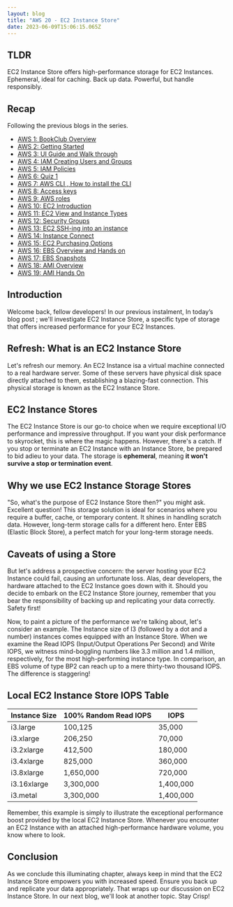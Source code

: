 ```yaml
---
layout: blog
title: "AWS 20 - EC2 Instance Store"
date: 2023-06-09T15:06:15.065Z
---
```


## TLDR

EC2 Instance Store offers high-performance storage for EC2 Instances. Ephemeral, ideal for caching. Back up data. Powerful, but handle responsibly.

## Recap

Following the previous blogs in the series.

- [AWS 1: BookClub Overview](https://magicishaqblog.netlify.app/aws/)
- [AWS 2: Getting Started](https://magicishaqblog.netlify.app/2023-01-23-aws-2-getting-started/)
- [AWS 3: UI Guide and Walk through](https://magicishaqblog.netlify.app/2023-01-27-aws-3-UI-guide-and-walkthrough)
- [AWS 4: IAM Creating Users and Groups](https://magicishaqblog.netlify.app/2023-01-28-aws-4-IAM)
- [AWS 5: IAM Policies](https://magicishaqblog.netlify.app/2023-02-03-aws-5-IAM-polices)
- [AWS 6: Quiz 1 ](https://magicishaqblog.netlify.app/aws-quiz-one)
- [AWS 7: AWS CLI , How to install the CLI](https://magicishaqblog.netlify.app/2023-10-03-aws-7-cli)
- [AWS 8: Access keys](https://magicishaqblog.netlify.app/2023-10-03-aws-8-access-keys)
- [AWS 9: AWS roles](https://magicishaqblog.netlify.app/2023-02-17-aws-9-roles)
- [AWS 10: EC2 Introduction](https://magicishaqblog.netlify.app/2023-02-24-aws-10-EC2/)
- [AWS 11: EC2 View and Instance Types](https://magicishaqblog.netlify.app/2023-03-03-aws-11-EC2-View-and-instance-types)
- [AWS 12: Security Groups](https://magicishaqblog.netlify.app/2023-03-10-aws-12-security-groups)
- [AWS 13: EC2 SSH-ing into an instance](https://magicishaqblog.netlify.app/2023-03-17-aws-13-ssh)
- [AWS 14: Instance Connect](https://magicishaqblog.netlify.app/2023-03-24-aws-14-instance-connect)
- [AWS 15: EC2 Purchasing Options](https://magicishaqblog.netlify.app/2023-03-31-aws-15-EC2-purchasing-options)
- [AWS 16: EBS Overview and Hands on](https://magicishaqblog.netlify.app/2023-04-14-aws-16-EBS-Overview-and-Hands-On)
- [AWS 17: EBS Snapshots](https://magicishaqblog.netlify.app/2023-04-21-aws-17-ebs-snapshots)
- [AWS 18: AMI Overview](https://magicishaqblog.netlify.app/2023-04-28-aws-18-ami)
- [AWS 19: AMI Hands On](https://magicishaqblog.netlify.app/2023-06-02-aws-19-AMI-Hands-On)

## Introduction

Welcome back, fellow developers! In our previous instalment, In today’s blog post ; we'll investigate EC2 Instance Store, a specific type of storage that offers increased performance for your EC2 Instances.

## Refresh: What is an EC2 Instance Store

Let's refresh our memory. An EC2 Instance isa a virtual machine connected to a real hardware server. Some of these servers have physical disk space directly attached to them, establishing a blazing-fast connection. This physical storage is known as the EC2 Instance Store.

## EC2 Instance Stores

The EC2 Instance Store is our go-to choice when we require exceptional I/O performance and impressive throughput. If you want your disk performance to skyrocket, this is where the magic happens. However, there's a catch. If you stop or terminate an EC2 Instance with an Instance Store, be prepared to bid adieu to your data. The storage is **ephemeral**, meaning **it won't survive a stop or termination event**.

## Why we use EC2 Instance Storage Stores

"So, what's the purpose of EC2 Instance Store then?" you might ask. Excellent question! This storage solution is ideal for scenarios where you require a buffer, cache, or temporary content. It shines in handling scratch data. However, long-term storage calls for a different hero. Enter EBS (Elastic Block Store), a perfect match for your long-term storage needs.

## Caveats of using a Store

But let's address a prospective concern: the server hosting your EC2 Instance could fail, causing an unfortunate loss. Alas, dear developers, the hardware attached to the EC2 Instance goes down with it. Should you decide to embark on the EC2 Instance Store journey, remember that you bear the responsibility of backing up and replicating your data correctly. Safety first!

Now, to paint a picture of the performance we're talking about, let's consider an example. The Instance size of I3 (followed by a dot and a number) instances comes equipped with an Instance Store. When we examine the Read IOPS (Input/Output Operations Per Second) and Write IOPS, we witness mind-boggling numbers like 3.3 million and 1.4 million, respectively, for the most high-performing instance type. In comparison, an EBS volume of type BP2 can reach up to a mere thirty-two thousand IOPS. The difference is staggering!

## Local EC2 Instance Store IOPS Table

| Instance Size | 100% Random Read IOPS | IOPS      |
| ------------- | --------------------- | --------- |
| i3.large      | 100,125               | 35,000    |
| i3.xlarge     | 206,250               | 70,000    |
| i3.2xlarge    | 412,500               | 180,000   |
| i3.4xlarge    | 825,000               | 360,000   |
| i3.8xlarge    | 1,650,000             | 720,000   |
| i3.16xlarge   | 3,300,000             | 1,400,000 |
| i3.metal      | 3,300,000             | 1,400,000 |

Remember, this example is simply to illustrate the exceptional performance boost provided by the local EC2 Instance Store. Whenever you encounter an EC2 Instance with an attached high-performance hardware volume, you know where to look.

## Conclusion

As we conclude this illuminating chapter, always keep in mind that the EC2 Instance Store empowers you with increased speed. Ensure you back up and replicate your data appropriately.
That wraps up our discussion on EC2 Instance Store. In our next blog, we'll look at another topic.
Stay Crisp!
